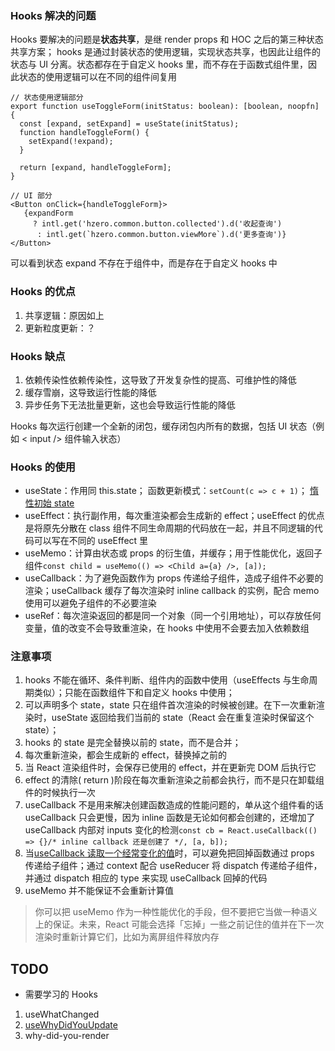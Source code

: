 ### Hooks 解决的问题
Hooks 要解决的问题是**状态共享**，是继 render props 和 HOC 之后的第三种状态共享方案；
hooks 是通过封装状态的使用逻辑，实现状态共享，也因此让组件的状态与 UI 分离。状态都存在于自定义 hooks 里，而不存在于函数式组件里，因此状态的使用逻辑可以在不同的组件间复用
```tsx
// 状态使用逻辑部分
export function useToggleForm(initStatus: boolean): [boolean, noopfn] {
  const [expand, setExpand] = useState(initStatus);
  function handleToggleForm() {
    setExpand(!expand);
  }

  return [expand, handleToggleForm];
}

// UI 部分
<Button onClick={handleToggleForm}>
   {expandForm
     ? intl.get('hzero.common.button.collected').d('收起查询')
      : intl.get(`hzero.common.button.viewMore`).d('更多查询')}
</Button>
```
可以看到状态 expand 不存在于组件中，而是存在于自定义 hooks 中
### Hooks 的优点
1. 共享逻辑：原因如上
2. 更新粒度更新：？

### Hooks 缺点
1. 依赖传染性依赖传染性，这导致了开发复杂性的提高、可维护性的降低
2. 缓存雪崩，这导致运行性能的降低
3. 异步任务下无法批量更新，这也会导致运行性能的降低

Hooks 每次运行创建一个全新的闭包，缓存闭包内所有的数据，包括 UI 状态（例如 < input /> 组件输入状态）


### Hooks 的使用
- useState：作用同 this.state； 函数更新模式：`setCount(c => c + 1)`； [惰性初始 state](https://zh-hans.reactjs.org/docs/hooks-reference.html#lazy-initial-state)
- useEffect：执行副作用，每次重渲染都会生成新的 effect；useEffect 的优点是将原先分散在 class 组件不同生命周期的代码放在一起，并且不同逻辑的代码可以写在不同的 useEffect 里
- useMemo：计算由状态或 props 的衍生值，并缓存；用于性能优化，返回子组件`const child = useMemo(() => <Child a={a} />, [a]);`
- useCallback：为了避免函数作为 props 传递给子组件，造成子组件不必要的渲染；useCallback 缓存了每次渲染时 inline callback 的实例，配合 memo 使用可以避免子组件的不必要渲染
- useRef：每次渲染返回的都是同一个对象（同一个引用地址），可以存放任何变量，值的改变不会导致重渲染，在 hooks 中使用不会要去加入依赖数组



### 注意事项
1. hooks 不能在循环、条件判断、组件内的函数中使用（useEffects 与生命周期类似）；只能在函数组件下和自定义 hooks 中使用；
2. 可以声明多个 state，state 只在组件首次渲染的时候被创建。在下一次重新渲染时，useState 返回给我们当前的 state（React 会在重复渲染时保留这个 state）；
3. hooks 的 state 是完全替换以前的 state，而不是合并；
4. 每次重新渲染，都会生成新的 effect，替换掉之前的
5. 当 React 渲染组件时，会保存已使用的 effect，并在更新完 DOM 后执行它
6. effect 的清除( return )阶段在每次重新渲染之前都会执行，而不是只在卸载组件的时候执行一次
7. useCallback 不是用来解决创建函数造成的性能问题的，单从这个组件看的话 useCallback 只会更慢，因为 inline 函数是无论如何都会创建的，还增加了 useCallback 内部对 inputs 变化的检测`const cb = React.useCallback(() => {}/* inline callback 还是创建了 */, [a, b]);`
8. 当[useCallback 读取一个经常变化的值](https://zh-hans.reactjs.org/docs/hooks-faq.html#how-to-read-an-often-changing-value-from-usecallback)时，可以避免把回掉函数通过 props 传递给子组件；通过 context 配合 useReducer 将 dispatch 传递给子组件，并通过 dispatch 相应的 type 来实现 useCallback 回掉的代码
9. useMemo 并不能保证不会重新计算值
  > 你可以把 useMemo 作为一种性能优化的手段，但不要把它当做一种语义上的保证。未来，React 可能会选择「忘掉」一些之前记住的值并在下一次渲染时重新计算它们，比如为离屏组件释放内存


## TODO
- 需要学习的 Hooks
1. useWhatChanged
2. [useWhyDidYouUpdate](https://usehooks.com/useWhyDidYouUpdate/)
3. why-did-you-render

